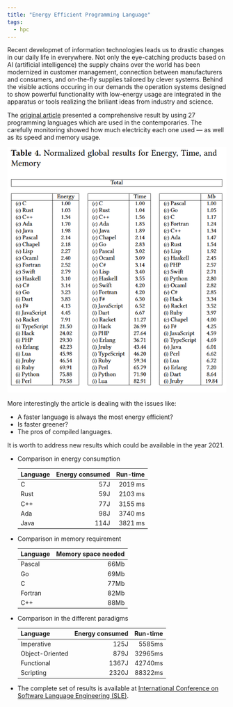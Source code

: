 ```yaml
---
title: "Energy Efficient Programming Language"
tags:
  - hpc
---
```


Recent developmet of information technologies leads us to drastic changes in our daily life in everywhere. Not only the eye-catching products based on AI (artificial intelligence) the supply chains over the world has been modernized in customer management, connection between manufacturers and consumers, and on-the-fly supplies tailored by clever systems. Behind the visible actions occuring in our demands the operation systems designed to show powerful functionality with low-energy usage are integrated in the apparatus or tools realizing the briliant ideas from industry and science.

The [original article](https://greenlab.di.uminho.pt/wp-content/uploads/2017/10/sleFinal.pdf?utm_source=thenewstack&utm_medium=website&utm_campaign=platform) presented a comprehensive result by using 27 programming languages which are used in the contemporaries. The carefully monitoring showed how much electricity each one used — as well as its speed and memory usage.

![Normalized results for energy, time, and memory.](/assets/images/2021-01-15-0.png "Scaling results")

More interestingly the article is dealing with the issues like:

* A faster language is always the most energy efficient?
* Is faster greener?
* The pros of compiled languages.

It is worth to address new results which could be available in the year 2021.

* Comparison in energy consumption

  |Language   |Energy consumed    |Run-time|
  |-------|---:|------:|
  |C      |57J |2019 ms|
  |Rust   |59J |2103 ms|
  |C++    |77J |3155 ms|
  |Ada    |98J |3740 ms|
  |Java   |114J|3821 ms|

* Comparison in memory requirement

  |Language   |Memory space needed|
  |-----------|-------------:|
  |Pascal     |66Mb|
  |Go         |69Mb|
  |C          |77Mb|
  |Fortran    |82Mb|
  |C++        |88Mb|

* Comparison in the different paradigms

  |Language | Energy consumed |Run-time|
  |----------|-------------:|------:|
  |Imperative         |125J   |5585ms|
  |Object-Oriented    |879J   |32965ms|
  |Functional         |1367J  |42740ms|
  |Scripting          |2320J  |88322ms|

* The complete set of results is available at [International Conference on Software Language Engineering (SLE)](https://sites.google.com/view/energy-efficiency-languages "Energy efficient languages").
